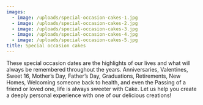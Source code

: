 ```yaml
---
images:
  - image: /uploads/special-occasion-cakes-1.jpg
  - image: /uploads/special-occasion-cakes-2.jpg
  - image: /uploads/special-occasion-cakes-3.jpg
  - image: /uploads/special-occasion-cakes-4.jpg
  - image: /uploads/special-occasion-cakes-5.jpg
title: Special occasion cakes
---
```


These special occasion dates are the highlights of our lives and what will always be remembered throughout the years. Anniversaries, Valentines, Sweet 16, Mother’s Day, Father’s Day, Graduations, Retirements, New Homes, Welcoming someone back to health, and even the Passing of a friend or loved one, life is always sweeter with Cake. Let us help you create a deeply personal experience with one of our delicious creations!
